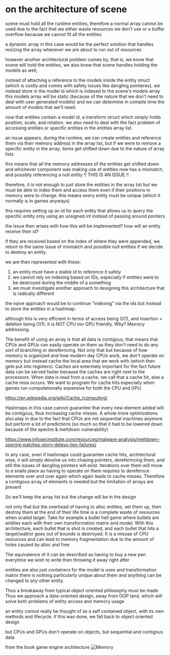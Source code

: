 # on the architecture of scene

scene must hold all the runtime entities, therefore a normal array cannot be
used due to the fact that we either waste resources we don't use or a buffer
overflow because we cannot fit all the entities

a dynamic array in this case would be the perfect solution that handles resizing
the array whenever we are about to run out of resources

however another architectural problem comes by, that is, we know that scene will
hold the entities, we also know that scene handles holding the models as well,

instead of attaching a reference to the models inside the entity struct (which
is costly and comes with safety issues like dangling pointeres), we instead
store in the model id which is indexed to the scene's models array
this models array will be static (because of the nature that we don't need to
deal with user generated models) and we can determine in compile time the amount
of models that we'll need.

now that entities contain a model id, a transform struct which simply holds
position, scale, and rotation, we also need to deal with the fact problem of
accessing entities or specific entities in the entities array list.

an issue appears, during the runtime, we can create entities and reference them
via their memory address in the array list, but if we were to remove a specific
entity in the array, items get shifted down due to the nature of array lists

this means that all the memory addresses of the entities get shifted down
and whichever component was making use of entities now has a mismatch, and
possibly referencing a null entity !! THIS IS AN ISSUE !!

therefore, it is not enough to just store the entities in the array list but
we must be able to index them and access them even if their positions in memory
were to change. this means every entity must be unique (which it normally is
in games anyways)

this requires setting up an id for each entity that allows us to query the
specific entity only using an unsigned int instead of passing around pointers

the issue then arises with how this will be implemented? how will an entity
receive their id?

if they are received based on the index of where they were appended, we return
to the same issue of mismatch and possible null entities if we decide to destroy
an entity.

we are then represented with these:
1. an entity must have a stable id to reference it safely
2. we cannot rely on indexing based on IDs, especially if entities were to be
   destroyed during the middle of a something
3. we must investigate another approach to designing this architecture that is
  radically different

the naive approach would be to continue "indexing" via the ids but instead to
store the entities in a hashmap.

although this is very efficient in terms of access being O(1), and insertion +
deletion being O(1), it is NOT CPU nor GPU friendly. Why? Memory addressing.

The benefit of using an array is that all data is contigous, that means that
CPUs and GPUs can easily operate on them as they don't need to do any sort of
branching or dereferncing. Not only that but because of how memory is organized
and how modern day CPUs work, we don't operate on memory but instead cache the
local area that we work with (which then gets put into registers). Caches are 
extermely important for the fact future data can be served faster because 
the caches are right next to the processors. When data is read from a cache,
we call that a cache hit, else a cache miss occurs. We want to program for
cache hits especially when games run computationally expensive for both the CPU
and GPU. 

https://en.wikipedia.org/wiki/Cache_(computing)

Hashmaps in this case cannot guarantee that every new element added
will be contigous, thus increasing cache misses. A whole more optimizations 
also play in due to the fact that CPUs are not sequential machines anymore but
perform a lot of predictions (so much so that it had to be lowered down because
of the spectre & meltdown vulnerability)

https://www.infosecinstitute.com/resources/malware-analysis/meltdown-spectre-patches-story-delays-lies-failures/

In any case, even if hashmaps could guarantee cache hits, architectural wise, it will simply
devolve us into chasing pointers, dereferincing them, and still the issues of 
dangling pointers will exist. Iterations over them will move to a snails place 
as having to operate on them requires to derefernce elements over and over again
which again leads to cache misses. Therefore a contigous array of elements is needed
but the limitation of arrays are present

So we'll keep the array list but the change will be in the design

not only that but the overhead of having to alloc entities, set them up, then
destroy them at the end of their life time is a complete waste of resources
when scaled larger. Take for example a bullet hell game where bullets are 
entities each with their own transformation matrix and model. With this
architecture, each bullet that is shot is created, and each bullet that hits a
target/wall/or goes out of bounds is destroyed. It is a misuse of CPU resources
and can lead to memory fragmentation due to the amount of holes caused by alloc
and free

The equivalence of it can be described as having to buy a new pen everytime
we wish to write then throwing it away right after

entities are also just containers for the model is uses and transformation matrix
there is nothing particularly unique about them and anything can be changed to
any other entity.

Thus a breakaway from typical object oriented philosophy must be made
Thus we approach a data-oriented design, away from OOP land, which will solve
both problems of entity access and memory usage

an entity cannot really be thought of as a self contained object, with its own
methods and lifecycle. if this was done, we fall back to object oriented design

but CPUs and GPUs don't operate on objects, but sequential and contigous data

from the book game engine architecture
![Memory](pictures/gea.png "Memory")

